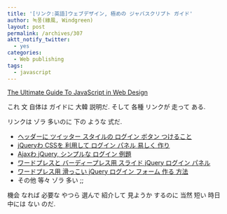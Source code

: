 ```yaml
---
title: '[リンク:英語]ウェブデザイン, 極めの ジャバスクリプト ガイド'
author: 녹풍(綠風, Windgreen)
layout: post
permalink: /archives/307
aktt_notify_twitter:
  - yes
categories:
  - Web publishing
tags:
  - javascript
---
```

<a target="_top" href="http://dyndo.com/rough/?p=591">The Ultimate Guide To JavaScript in Web Design</a>

これ 文 自体は ガイドに 大韓 説明だ. そして 各種 リンクが 走って ある.

リンクは ゾラ 多いのに 下の ような 式だ.

*   <a href="http://aext.net/2009/08/perfect-sign-in-dropdown-box-likes-twitter-with-jquery/" target="_blank">ヘッダーに ツイッター スタイルの ログイン ボタン つけること</a>
*   <a href="http://www.cssjockey.com/coding/jquery-css-login-panel" target="_blank">jQueryわ CSSを 利用して ログイン パネル 易しく 作り</a>
*   <a href="http://heybigname.com/2009/04/15/ajax-with-jquery-a-simple-login-example" target="_blank" class="broken_link">Ajaxわ jQuery, シンプルな ログイン 例題</a>
*   <a href="http://wpmu.org/how-to-create-a-sliding-jquery-login-panel-for-wordpress-wpmu-and-buddypress/" target="_blank">ワードプレスと バーディープレス用 スライド jQuery ログイン パネル</a>
*   <a href="http://fearlessflyer.com/2009/06/how-to-create-a-slick-jquery-login-form-for-wordpress/" target="_blank">ワードプレス用 滑っこい jQuery ログイン フォーム 作る 方法</a>
*   その他 等々 ゾラ 多い ;;

機会 なれば 必要な やつら 選んで 紹介して 見ようか するのに 当然 短い 時日 中には ない のだ.